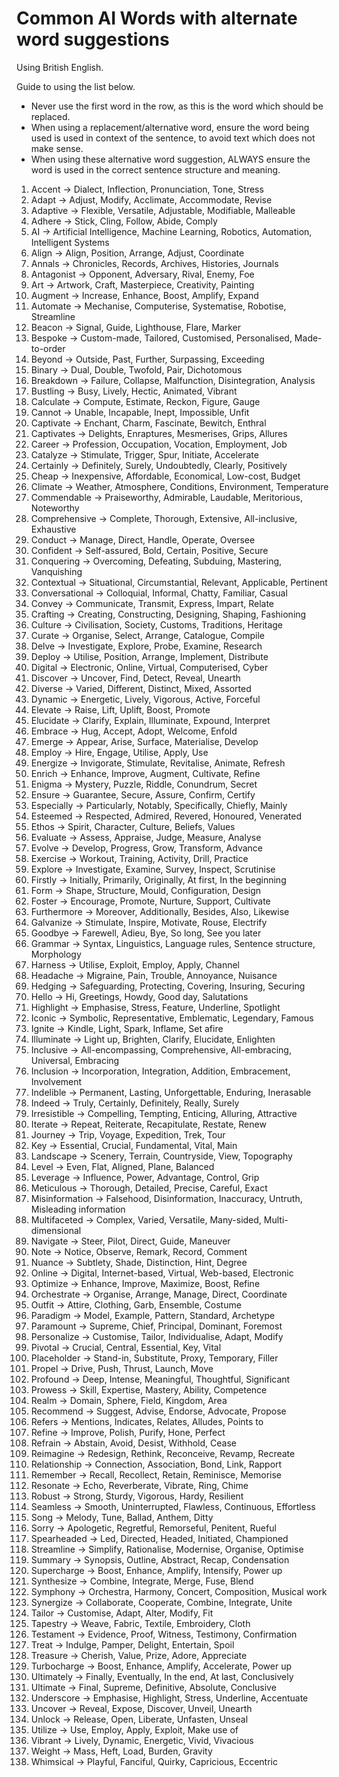 # Common AI Words with alternate word suggestions

Using British English.

Guide to using the list below.

- Never use the first word in the row, as this is the word which should be replaced.
- When using a replacement/alternative word, ensure the word being used is used in context of the sentence, to avoid text which does not make sense. 
- When using these alternative word suggestion, ALWAYS ensure the word is used in the correct sentence structure and meaning.

1. Accent -> Dialect, Inflection, Pronunciation, Tone, Stress
2. Adapt -> Adjust, Modify, Acclimate, Accommodate, Revise
3. Adaptive -> Flexible, Versatile, Adjustable, Modifiable, Malleable
4. Adhere -> Stick, Cling, Follow, Abide, Comply
5. AI -> Artificial Intelligence, Machine Learning, Robotics, Automation, Intelligent Systems
6. Align -> Align, Position, Arrange, Adjust, Coordinate
7. Annals -> Chronicles, Records, Archives, Histories, Journals
8. Antagonist -> Opponent, Adversary, Rival, Enemy, Foe
9. Art -> Artwork, Craft, Masterpiece, Creativity, Painting
10. Augment -> Increase, Enhance, Boost, Amplify, Expand
11. Automate -> Mechanise, Computerise, Systematise, Robotise, Streamline
12. Beacon -> Signal, Guide, Lighthouse, Flare, Marker
13. Bespoke -> Custom-made, Tailored, Customised, Personalised, Made-to-order
14. Beyond -> Outside, Past, Further, Surpassing, Exceeding
15. Binary -> Dual, Double, Twofold, Pair, Dichotomous
16. Breakdown -> Failure, Collapse, Malfunction, Disintegration, Analysis
17. Bustling -> Busy, Lively, Hectic, Animated, Vibrant
18. Calculate -> Compute, Estimate, Reckon, Figure, Gauge
19. Cannot -> Unable, Incapable, Inept, Impossible, Unfit
20. Captivate -> Enchant, Charm, Fascinate, Bewitch, Enthral
21. Captivates -> Delights, Enraptures, Mesmerises, Grips, Allures
22. Career -> Profession, Occupation, Vocation, Employment, Job
23. Catalyze -> Stimulate, Trigger, Spur, Initiate, Accelerate
24. Certainly -> Definitely, Surely, Undoubtedly, Clearly, Positively
25. Cheap -> Inexpensive, Affordable, Economical, Low-cost, Budget
26. Climate -> Weather, Atmosphere, Conditions, Environment, Temperature
27. Commendable -> Praiseworthy, Admirable, Laudable, Meritorious, Noteworthy
28. Comprehensive -> Complete, Thorough, Extensive, All-inclusive, Exhaustive
29. Conduct -> Manage, Direct, Handle, Operate, Oversee
30. Confident -> Self-assured, Bold, Certain, Positive, Secure
31. Conquering -> Overcoming, Defeating, Subduing, Mastering, Vanquishing
32. Contextual -> Situational, Circumstantial, Relevant, Applicable, Pertinent
33. Conversational -> Colloquial, Informal, Chatty, Familiar, Casual
34. Convey -> Communicate, Transmit, Express, Impart, Relate
35. Crafting -> Creating, Constructing, Designing, Shaping, Fashioning
36. Culture -> Civilisation, Society, Customs, Traditions, Heritage
37. Curate -> Organise, Select, Arrange, Catalogue, Compile
38. Delve -> Investigate, Explore, Probe, Examine, Research
39. Deploy -> Utilise, Position, Arrange, Implement, Distribute
40. Digital -> Electronic, Online, Virtual, Computerised, Cyber
41. Discover -> Uncover, Find, Detect, Reveal, Unearth
42. Diverse -> Varied, Different, Distinct, Mixed, Assorted
43. Dynamic -> Energetic, Lively, Vigorous, Active, Forceful
44. Elevate -> Raise, Lift, Uplift, Boost, Promote
45. Elucidate -> Clarify, Explain, Illuminate, Expound, Interpret
46. Embrace -> Hug, Accept, Adopt, Welcome, Enfold
47. Emerge -> Appear, Arise, Surface, Materialise, Develop
48. Employ -> Hire, Engage, Utilise, Apply, Use
49. Energize -> Invigorate, Stimulate, Revitalise, Animate, Refresh
50. Enrich -> Enhance, Improve, Augment, Cultivate, Refine
51. Enigma -> Mystery, Puzzle, Riddle, Conundrum, Secret
52. Ensure -> Guarantee, Secure, Assure, Confirm, Certify
53. Especially -> Particularly, Notably, Specifically, Chiefly, Mainly
54. Esteemed -> Respected, Admired, Revered, Honoured, Venerated
55. Ethos -> Spirit, Character, Culture, Beliefs, Values
56. Evaluate -> Assess, Appraise, Judge, Measure, Analyse
57. Evolve -> Develop, Progress, Grow, Transform, Advance
58. Exercise -> Workout, Training, Activity, Drill, Practice
59. Explore -> Investigate, Examine, Survey, Inspect, Scrutinise
60. Firstly -> Initially, Primarily, Originally, At first, In the beginning
61. Form -> Shape, Structure, Mould, Configuration, Design
62. Foster -> Encourage, Promote, Nurture, Support, Cultivate
63. Furthermore -> Moreover, Additionally, Besides, Also, Likewise
64. Galvanize -> Stimulate, Inspire, Motivate, Rouse, Electrify
65. Goodbye -> Farewell, Adieu, Bye, So long, See you later
66. Grammar -> Syntax, Linguistics, Language rules, Sentence structure, Morphology
67. Harness -> Utilise, Exploit, Employ, Apply, Channel
68. Headache -> Migraine, Pain, Trouble, Annoyance, Nuisance
69. Hedging -> Safeguarding, Protecting, Covering, Insuring, Securing
70. Hello -> Hi, Greetings, Howdy, Good day, Salutations
71. Highlight -> Emphasise, Stress, Feature, Underline, Spotlight
72. Iconic -> Symbolic, Representative, Emblematic, Legendary, Famous
73. Ignite -> Kindle, Light, Spark, Inflame, Set afire
74. Illuminate -> Light up, Brighten, Clarify, Elucidate, Enlighten
75. Inclusive -> All-encompassing, Comprehensive, All-embracing, Universal, Embracing
76. Inclusion -> Incorporation, Integration, Addition, Embracement, Involvement
77. Indelible -> Permanent, Lasting, Unforgettable, Enduring, Inerasable
78. Indeed -> Truly, Certainly, Definitely, Really, Surely
79. Irresistible -> Compelling, Tempting, Enticing, Alluring, Attractive
80. Iterate -> Repeat, Reiterate, Recapitulate, Restate, Renew
81. Journey -> Trip, Voyage, Expedition, Trek, Tour
82. Key -> Essential, Crucial, Fundamental, Vital, Main
83. Landscape -> Scenery, Terrain, Countryside, View, Topography
84. Level -> Even, Flat, Aligned, Plane, Balanced
85. Leverage -> Influence, Power, Advantage, Control, Grip
86. Meticulous -> Thorough, Detailed, Precise, Careful, Exact
87. Misinformation -> Falsehood, Disinformation, Inaccuracy, Untruth, Misleading information
88. Multifaceted -> Complex, Varied, Versatile, Many-sided, Multi-dimensional
89. Navigate -> Steer, Pilot, Direct, Guide, Maneuver
90. Note -> Notice, Observe, Remark, Record, Comment
91. Nuance -> Subtlety, Shade, Distinction, Hint, Degree
92. Online -> Digital, Internet-based, Virtual, Web-based, Electronic
93. Optimize -> Enhance, Improve, Maximize, Boost, Refine
94. Orchestrate -> Organise, Arrange, Manage, Direct, Coordinate
95. Outfit -> Attire, Clothing, Garb, Ensemble, Costume
96. Paradigm -> Model, Example, Pattern, Standard, Archetype
97. Paramount -> Supreme, Chief, Principal, Dominant, Foremost
98. Personalize -> Customise, Tailor, Individualise, Adapt, Modify
99. Pivotal -> Crucial, Central, Essential, Key, Vital
100. Placeholder -> Stand-in, Substitute, Proxy, Temporary, Filler
101. Propel -> Drive, Push, Thrust, Launch, Move
102. Profound -> Deep, Intense, Meaningful, Thoughtful, Significant
103. Prowess -> Skill, Expertise, Mastery, Ability, Competence
104. Realm -> Domain, Sphere, Field, Kingdom, Area
105. Recommend -> Suggest, Advise, Endorse, Advocate, Propose
106. Refers -> Mentions, Indicates, Relates, Alludes, Points to
107. Refine -> Improve, Polish, Purify, Hone, Perfect
108. Refrain -> Abstain, Avoid, Desist, Withhold, Cease
109. Reimagine -> Redesign, Rethink, Reconceive, Revamp, Recreate
110. Relationship -> Connection, Association, Bond, Link, Rapport
111. Remember -> Recall, Recollect, Retain, Reminisce, Memorise
112. Resonate -> Echo, Reverberate, Vibrate, Ring, Chime
113. Robust -> Strong, Sturdy, Vigorous, Hardy, Resilient
114. Seamless -> Smooth, Uninterrupted, Flawless, Continuous, Effortless
115. Song -> Melody, Tune, Ballad, Anthem, Ditty
116. Sorry -> Apologetic, Regretful, Remorseful, Penitent, Rueful
117. Spearheaded -> Led, Directed, Headed, Initiated, Championed
118. Streamline -> Simplify, Rationalise, Modernise, Organise, Optimise
119. Summary -> Synopsis, Outline, Abstract, Recap, Condensation
120. Supercharge -> Boost, Enhance, Amplify, Intensify, Power up
121. Synthesize -> Combine, Integrate, Merge, Fuse, Blend
122. Symphony -> Orchestra, Harmony, Concert, Composition, Musical work
123. Synergize -> Collaborate, Cooperate, Combine, Integrate, Unite
124. Tailor -> Customise, Adapt, Alter, Modify, Fit
125. Tapestry -> Weave, Fabric, Textile, Embroidery, Cloth
126. Testament -> Evidence, Proof, Witness, Testimony, Confirmation
127. Treat -> Indulge, Pamper, Delight, Entertain, Spoil
128. Treasure -> Cherish, Value, Prize, Adore, Appreciate
129. Turbocharge -> Boost, Enhance, Amplify, Accelerate, Power up
130. Ultimately -> Finally, Eventually, In the end, At last, Conclusively
131. Ultimate -> Final, Supreme, Definitive, Absolute, Conclusive
132. Underscore -> Emphasise, Highlight, Stress, Underline, Accentuate
133. Uncover -> Reveal, Expose, Discover, Unveil, Unearth
134. Unlock -> Release, Open, Liberate, Unfasten, Unseal
135. Utilize -> Use, Employ, Apply, Exploit, Make use of
136. Vibrant -> Lively, Dynamic, Energetic, Vivid, Vivacious
137. Weight -> Mass, Heft, Load, Burden, Gravity
138. Whimsical -> Playful, Fanciful, Quirky, Capricious, Eccentric